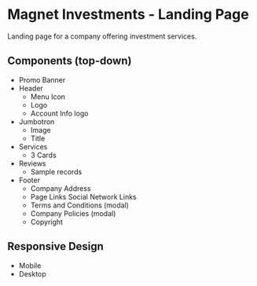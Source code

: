 # Magnet Investments - Landing Page
Landing page for a company offering investment services.
## Components (top-down)
- Promo Banner
- Header
	- Menu Icon
	- Logo
	- Account Info logo
- Jumbotron
	- Image
	- Title
- Services
	- 3 Cards
- Reviews
	- Sample records
- Footer
	- Company Address
	- Page Links
	Social Network Links
	- Terms and Conditions (modal)
	- Company Policies (modal)
	- Copyright
## Responsive Design
- Mobile
- Desktop